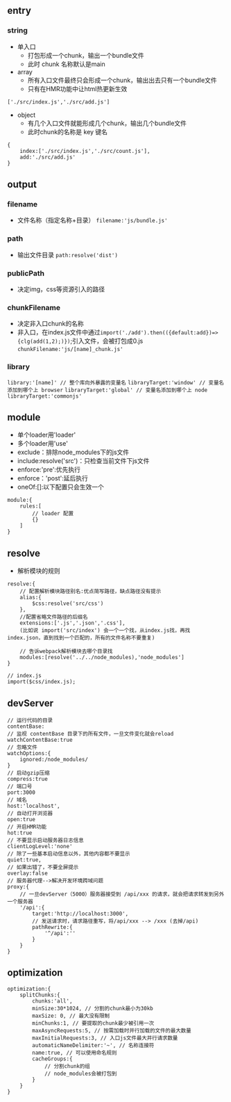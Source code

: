 ## entry
### string
- 单入口
	- 打包形成一个chunk，输出一个bundle文件
	- 此时 chunk 名称默认是main
- array
	- 所有入口文件最终只会形成一个chunk，输出出去只有一个bundle文件
	- 只有在HMR功能中让html热更新生效
```
['./src/index.js','./src/add.js']
```

- object
	- 有几个入口文件就能形成几个chunk，输出几个bundle文件
	- 此时chunk的名称是 key 键名
```
{
	index:['./src/index.js','./src/count.js'],
    add:'./src/add.js'
}
```

## output
### filename
- 文件名称（指定名称+目录）
`filename:'js/bundle.js'`

### path
- 输出文件目录
`path:resolve('dist')`

### publicPath
- 决定img，css等资源引入的路径

### chunkFilename
- 决定非入口chunk的名称
- 非入口，在index.js文件中通过`import('./add').then(({default:add})=>{clg(add(1,2);)})`;引入文件，会被打包成0.js
`chunkFilename:'js/[name]_chunk.js'`

### library

`library:'[name]' // 整个库向外暴露的变量名`
`libraryTarget:'window' // 变量名添加到哪个上 browser`
`libraryTarget:'global' // 变量名添加到哪个上 node`
`libraryTarget:'commonjs'`

## module
- 单个loader用'loader'
- 多个loader用'use'
- exclude：排除node_modules下的js文件
- include:resolve('src')：只检查当前文件下js文件
- enforce:'pre':优先执行
- enforce：'post':延后执行
- oneOf:[]:以下配置只会生效一个

```
module:{
	rules:[
    	// loader 配置
        {}
    ]
}
```

## resolve
- 解析模块的规则


```
resolve:{
	// 配置解析模块路径别名:优点简写路径，缺点路径没有提示
	alias:{
    	$css:resolve('src/css')
    },
    //配置省略文件路径的后缀名
    extensions:['.js','.json','.css'],
    (比如说 import('src/index') 会一个一个找，从index.js找，再找index.json，直到找到一个匹配的，所有的文件名称不要重复)
    
    // 告诉webpack解析模块去哪个目录找
    modules:[resolve('../../node_modules),'node_modules']
}

// index.js
import($css/index.js);
```

## devServer
```
// 运行代码的目录
contentBase:
// 监视 contentBase 目录下的所有文件，一旦文件变化就会reload
watchContentBase:true
// 忽略文件
watchOptions:{
	ignored:/node_modules/
}
// 启动gzip压缩
compress:true
// 端口号
port:3000
// 域名
host:'localhost',
// 自动打开浏览器
open:true
// 开启HMR功能
hot:true
// 不要显示启动服务器日志信息
clientLogLevel:'none'
// 除了一些基本启动信息以外，其他内容都不要显示
quiet:true,
// 如果出错了，不要全屏提示
overlay:false
// 服务器代理-->解决开发环境跨域问题
proxy:{
	// 一旦devServer（5000）服务器接受到 /api/xxx 的请求，就会把请求转发到另外一个服务器
    '/api':{
    	target:'http://localhost:3000',
        // 发送请求时，请求路径重写，将/api/xxx --> /xxx (去掉/api)
        pathRewrite:{
        	'^/api':''
        }
    }
}
```

## optimization
```
optimization:{
	splitChunks:{
    	chunks:'all',
        minSize:30*1024, // 分割的chunk最小为30kb
        maxSize: 0, // 最大没有限制
        minChunks:1, // 要提取的chunk最少被引用一次
        maxAsyncRequests:5, // 按需加载时并行加载的文件的最大数量
        maxInitialRequests:3, // 入口js文件最大并行请求数量
        automaticNameDelimiter:'~', // 名称连接符
        name:true, // 可以使用命名规则
        cacheGroups:{
        	// 分割chunk的组
            // node_modules会被打包到
        }
    }
}
```